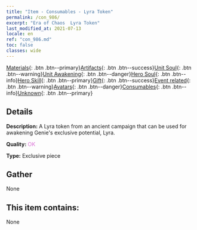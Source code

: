 ```yaml
---
title: "Item - Consumables - Lyra Token"
permalink: /con_986/
excerpt: "Era of Chaos  Lyra Token"
last_modified_at: 2021-07-13
locale: en
ref: "con_986.md"
toc: false
classes: wide
---
```

 [Materials](/Items/){: .btn .btn--primary}[Artifacts](/Items/Artifacts/){: .btn .btn--success}[Unit Soul](/Items/UnitSoul/){: .btn .btn--warning}[Unit Awakening](/Items/UnitAwakening/){: .btn .btn--danger}[Hero Soul](/Items/HeroSoul/){: .btn .btn--info}[Hero Skill](/Items/HeroSkill/){: .btn .btn--primary}[Gift](/Items/Gift/){: .btn .btn--success}[Event related](/Items/Events/){: .btn .btn--warning}[Avatars](/Items/Avatars/){: .btn .btn--danger}[Consumables](/Items/Consumables/){: .btn .btn--info}[Unknown](/Items/Unknown/){: .btn .btn--primary}

## Details
 **Description:** A Lyra token from an ancient campaign that can be used for awakening Genie's exclusive potential, Lyra.

 **Quality:** <span style="color: #DA70D6">OK</span>

 **Type:** Exclusive piece

## Gather

  None

## This item contains:

  None

